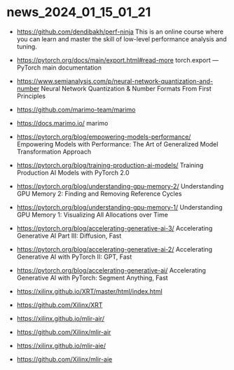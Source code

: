 # news_2024_01_15_01_21

- https://github.com/dendibakh/perf-ninja
  This is an online course where you can learn and master the skill of low-level performance analysis and tuning.

- https://pytorch.org/docs/main/export.html#read-more
  torch.export — PyTorch main documentation

- https://www.semianalysis.com/p/neural-network-quantization-and-number
  Neural Network Quantization & Number Formats From First Principles

- https://github.com/marimo-team/marimo
- https://docs.marimo.io/
  marimo

- https://pytorch.org/blog/empowering-models-performance/
  Empowering Models with Performance: The Art of Generalized Model Transformation Approach
- https://pytorch.org/blog/training-production-ai-models/
  Training Production AI Models with PyTorch 2.0

- https://pytorch.org/blog/understanding-gpu-memory-2/
  Understanding GPU Memory 2: Finding and Removing Reference Cycles
- https://pytorch.org/blog/understanding-gpu-memory-1/
  Understanding GPU Memory 1: Visualizing All Allocations over Time

- https://pytorch.org/blog/accelerating-generative-ai-3/
  Accelerating Generative AI Part III: Diffusion, Fast
- https://pytorch.org/blog/accelerating-generative-ai-2/
  Accelerating Generative AI with PyTorch II: GPT, Fast
- https://pytorch.org/blog/accelerating-generative-ai/
  Accelerating Generative AI with PyTorch: Segment Anything, Fast

- https://xilinx.github.io/XRT/master/html/index.html
- https://github.com/Xilinx/XRT
- https://xilinx.github.io/mlir-air/
- https://github.com/Xilinx/mlir-air
- https://xilinx.github.io/mlir-aie/
- https://github.com/Xilinx/mlir-aie
